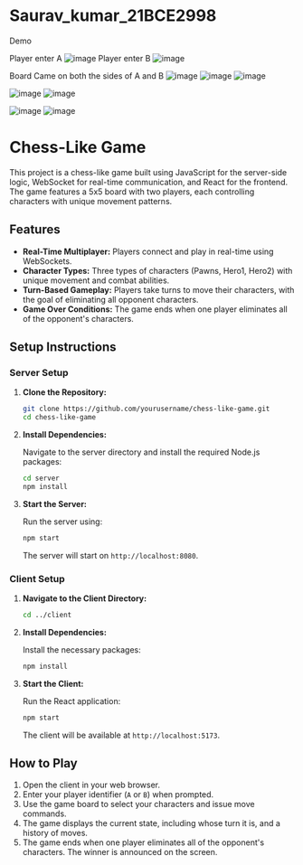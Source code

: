 # Saurav_kumar_21BCE2998
Demo

Player enter A
![image](https://github.com/user-attachments/assets/f89b4b1c-1a8e-4454-a0b7-bec8527b7f97)
Player enter B
![image](https://github.com/user-attachments/assets/45dd3ccc-8221-4930-863e-e23d1d9ffb53)

Board Came on both the sides of A and B
![image](https://github.com/user-attachments/assets/2ca36e5e-9fa9-45d7-9a0a-090a5650b2e4)
![image](https://github.com/user-attachments/assets/20f2eaac-bc9f-4e50-9bcf-36ffff3d0a0a)
![image](https://github.com/user-attachments/assets/3b46fc04-533a-4c60-bcfb-a0e49bbcb5a3)

![image](https://github.com/user-attachments/assets/5bf2244b-80d1-45c2-9966-f40104e1af49)
![image](https://github.com/user-attachments/assets/7f821dd5-366f-47be-b2d1-3777d85579ce)

![image](https://github.com/user-attachments/assets/11fc5970-875f-4546-b854-75362c4660ea)
![image](https://github.com/user-attachments/assets/9112dcd8-ecce-4c4e-8a91-3079be82e4af)















# Chess-Like Game

This project is a chess-like game built using JavaScript for the server-side logic, WebSocket for real-time communication, and React for the frontend. The game features a 5x5 board with two players, each controlling characters with unique movement patterns.

## Features

- **Real-Time Multiplayer:** Players connect and play in real-time using WebSockets.
- **Character Types:** Three types of characters (Pawns, Hero1, Hero2) with unique movement and combat abilities.
- **Turn-Based Gameplay:** Players take turns to move their characters, with the goal of eliminating all opponent characters.
- **Game Over Conditions:** The game ends when one player eliminates all of the opponent's characters.

## Setup Instructions

### Server Setup

1. **Clone the Repository:**

    ```bash
    git clone https://github.com/yourusername/chess-like-game.git
    cd chess-like-game
    ```

2. **Install Dependencies:**

    Navigate to the server directory and install the required Node.js packages:

    ```bash
    cd server
    npm install
    ```

3. **Start the Server:**

    Run the server using:

    ```bash
    npm start
    ```

    The server will start on `http://localhost:8080`.

### Client Setup

1. **Navigate to the Client Directory:**

    ```bash
    cd ../client
    ```

2. **Install Dependencies:**

    Install the necessary packages:

    ```bash
    npm install
    ```

3. **Start the Client:**

    Run the React application:

    ```bash
    npm start
    ```

    The client will be available at `http://localhost:5173`.

## How to Play

1. Open the client in your web browser.
2. Enter your player identifier (`A` or `B`) when prompted.
3. Use the game board to select your characters and issue move commands.
4. The game displays the current state, including whose turn it is, and a history of moves.
5. The game ends when one player eliminates all of the opponent's characters. The winner is announced on the screen.

